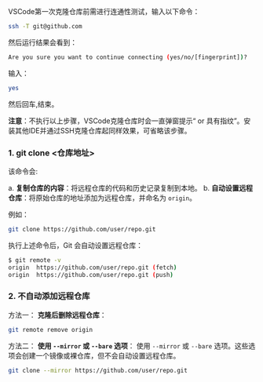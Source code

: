 VSCode第一次克隆仓库前需进行连通性测试，输入以下命令：

```bash
ssh -T git@github.com
```

然后运行结果会看到：

```bash
Are you sure you want to continue connecting (yes/no/[fingerprint])?
```

输入：

```bash
yes
```

然后回车,结束。

**注意**：不执行以上步骤，VSCode克隆仓库时会一直弹窗提示“ or 具有指纹”。安装其他IDE并通过SSH克隆仓库起同样效果，可省略该步骤。

### 1. git clone <仓库地址>

该命令会:

a. **复制仓库的内容**：将远程仓库的代码和历史记录复制到本地。
b. **自动设置远程仓库**：将原始仓库的地址添加为远程仓库，并命名为 `origin`。

例如：

```bash
git clone https://github.com/user/repo.git
```

执行上述命令后，Git 会自动设置远程仓库：

```bash
$ git remote -v
origin  https://github.com/user/repo.git (fetch)
origin  https://github.com/user/repo.git (push)
```

### 2. 不自动添加远程仓库

方法一： **克隆后删除远程仓库**：

   ```bash
   git remote remove origin
   ```

方法二： **使用 `--mirror` 或 `--bare` 选项**：
   使用 `--mirror` 或 `--bare` 选项。这些选项会创建一个镜像或裸仓库，但不会自动设置远程仓库。

   ```bash
   git clone --mirror https://github.com/user/repo.git
   ```
